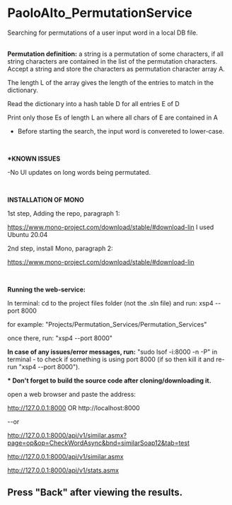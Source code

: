 # PaoloAlto_PermutationService


Searching for permutations of a user input word in a local DB file. 

<br/>
<b>Permutation definition:</b> a string is a permutation of some characters, if all string characters are contained in the list of the permutation characters.

<br/>
Accept a string and store the characters as permutation character array A.

The length L of the array gives the length of the entries to match in the dictionary.

Read the dictionary into a hash table D for all entries E of D

Print only those Es of length L an where all chars of E are contained in A

	
* Before starting the search, the input word is convereted to lower-case.

<br/>


<b>*KNOWN ISSUES</b>

-No UI updates on long words being permutated.

<br/>



<b>INSTALLATION OF MONO</b>
<br/>

1st step, Adding the repo, paragraph 1:

https://www.mono-project.com/download/stable/#download-lin
I used Ubuntu 20.04

2nd step, install Mono, paragraph 2:

https://www.mono-project.com/download/stable/#download-lin

<br/>

<b>Running the web-service:</b>

In terminal: cd to the project files folder (not the .sln file) and run:
xsp4 --port 8000


for example: "Projects/Permutation_Services/Permutation_Services"


once there, run: "xsp4 --port 8000"

<b>In case of any issues/error messages, run:</b>
"sudo lsof -i:8000 -n -P" in terminal - to check if something is using port 8000
(if so then kill it and re-run "xsp4 --port 8000").


<b>* Don't forget to build the source code after cloning/downloading it.</b>


open a web browser and paste the address: 

http://127.0.0.1:8000 OR http://localhost:8000

--or

http://127.0.0.1:8000/api/v1/similar.asmx?page=op&op=CheckWordAsync&bnd=similarSoap12&tab=test

http://127.0.0.1:8000/api/v1/similar.asmx

http://127.0.0.1:8000/api/v1/stats.asmx


<b><h2>Press "Back" after viewing the results.</h2></b>










